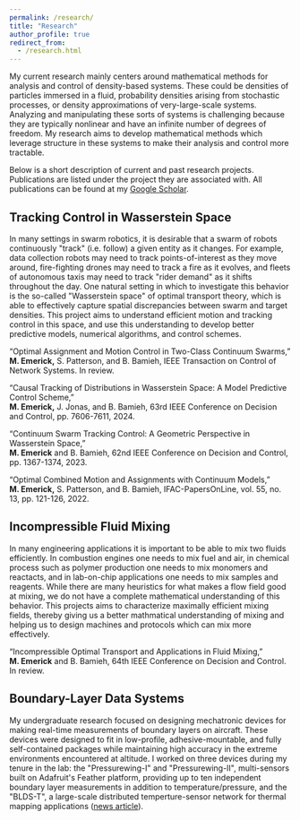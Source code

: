 ```yaml
---
permalink: /research/
title: "Research"
author_profile: true
redirect_from:
  - /research.html
---
```


My current research mainly centers around mathematical methods for analysis and control of density-based systems. These could be densities of particles immersed in a fluid, probability densities arising from stochastic processes, or density approximations of very-large-scale systems. Analyzing and manipulating these sorts of systems is challenging because they are typically nonlinear and have an infinite number of degrees of freedom. My research aims to develop mathematical methods which leverage structure in these systems to make their analysis and control more tractable.

Below is a short description of current and past research projects. Publications are listed under the project they are associated with. All publications can be found at my [Google Scholar](https://scholar.google.com/citations?user=CN7oYBQAAAAJ&hl=en).


Tracking Control in Wasserstein Space
----------
In many settings in swarm robotics, it is desirable that a swarm of robots continuously "track" (i.e. follow) a given entity as it changes. For example, data collection robots may need to track points-of-interest as they move around, fire-fighting drones may need to track a fire as it evolves, and fleets of autonomous taxis may need to track "rider demand" as it shifts throughout the day. One natural setting in which to investigate this behavior is the so-called "Wasserstein space" of optimal transport theory, which is able to effectively capture spatial discrepancies between swarm and target densities. This project aims to understand efficient motion and tracking control in this space, and use this understanding to develop better predictive models, numerical algorithms, and control schemes.


“Optimal Assignment and Motion Control in Two-Class Continuum Swarms,” \
**M. Emerick,** S. Patterson, and B. Bamieh, IEEE Transaction on Control of Network Systems. In review.

“Causal Tracking of Distributions in Wasserstein Space: A Model Predictive Control Scheme,” \
**M. Emerick,** J. Jonas, and B. Bamieh, 63rd IEEE Conference on Decision and Control, pp. 7606-7611, 2024.

“Continuum Swarm Tracking Control: A Geometric Perspective in Wasserstein Space,” \
**M. Emerick** and B. Bamieh, 62nd IEEE Conference on Decision and Control, pp. 1367-1374, 2023.

“Optimal Combined Motion and Assignments with Continuum Models,” \
**M. Emerick,** S. Patterson, and B. Bamieh, IFAC-PapersOnLine, vol. 55, no. 13, pp. 121-126, 2022.



Incompressible Fluid Mixing
----------
In many engineering applications it is important to be able to mix two fluids efficiently. In combustion engines one needs to mix fuel and air, in chemical process such as polymer production one needs to mix monomers and reactacts, and in lab-on-chip applications one needs to mix samples and reagents. While there are many heuristics for what makes a flow field good at mixing, we do not have a complete mathematical understanding of this behavior. This projects aims to characterize maximally efficient mixing fields, thereby giving us a better mathmatical understanding of mixing and helping us to design machines and protocols which can mix more effectively.


“Incompressible Optimal Transport and Applications in Fluid Mixing,” \
**M. Emerick** and B. Bamieh, 64th IEEE Conference on Decision and Control. In review.



Boundary-Layer Data Systems
----------
My undergraduate research focused on designing mechatronic devices for making real-time measurements of boundary layers on aircraft. These devices were designed to fit in low-profile, adhesive-mountable, and fully self-contained packages while maintaining high accuracy in the extreme environments encountered at altitude. I worked on three devices during my tenure in the lab: the "Pressurewing-I" and "Pressurewing-II", multi-sensors built on Adafruit's Feather platform, providing up to ten independent boundary layer measurements in addition to temperature/pressure, and the "BLDS-T", a large-scale distributed temperture-sensor network for thermal mapping applications ([news article](https://ceng.calpoly.edu/connection/2019/10/cal-poly-autonomous-flight-lab-conducts-first-flight-of-next-generation-flight-test-data-system/)).


